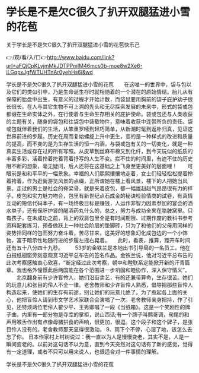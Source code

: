 # 学长是不是欠C很久了扒开双腿猛进小雪的花苞
关于学长是不是欠C很久了扒开双腿猛进小雪的花苞快乐己

👉/观/看/入/口👉http://www.baidu.com/link?url=aFQjCpKLyjmMkJDTPPmIM46mcs0b-moe8w2Xe6-iLGqpxJgfWTUHTnAr0yehHs6i&wd

学长是不是欠C很久了扒开双腿猛进小雪的花苞　　在这唯一的世界中，袋与包以及它们的类似引申，乃是生命诞生存时就相随着的一个潜在的原始情结。胎儿从有保障的胎盘中出生，有意义的过程才开始计数，而袋鼠要用胸前的袋子庇护幼子很长很长。在人与其它生物不可上溯的先头和无尽探索发展的未来中，形式的袋或包都缀在生命实体之外，在行使着与生命生存相关的庇护使命。袋或包还与人类收获的主题有关，随身的袋包和往袋包中装载物件，意味着收获中连带所负的责任。袋或包就伴着我们的生活，从笨重罗嗦到轻巧简单，从新潮时髦到返朴归真，见证这世界前进的步履。历史在周而复始螺旋上升中更生，变的是一种样式的改进和质量的提高，而不变的是为生存生活的恒一内涵，与袋或包有关的一切变化，就是一种真实生活或存在过的所有写照。从皮草到丝麻布棉又到化纤，到今天玩似的纸质的丰富多彩，活着拎着挎着背着抒写的人生不变。拦不住的时间里，有遮不住的历史阻不断的想象，毫无疑问，后人还将在这基础之上飞身至更美好的层面哩！　　可眼前是和和平平的一幅景象。幸福的人们熙熙攘攘地走着，女士们轻轻松松提着拎着挎着，作为逛街游览风景的点缀，正所谓她在楼上看风景，楼下的人把她当风景。走过的男士是社会的脊梁骨，就是夹着皮包，都一幅雄赳赳气昂昂很有力的样子。皮包和实力魅力吻合，包里有新世纪点石成金的秘诀检验情商的试卷，有真情互动的短信代码本子，有一场终极目标是赚钱，人运作非智力因素参加的宴会的酒水单子，还有保肝护肾的醒酒药丸什么的，总之，努力与成功全夹在胳肢窝里。只有孩子，在未成功之前，背上的双肩包里全是有时间期限、过期作废的教科书参考资料配套练习，预备做跃上一种社会阶层的垫脚砖，只为了和他们的父母用同样的姿势拎同样的包而努力奋斗着，苦尽甘来，这美好的想象幻化成包边的一个小饰物，富于暗示性地随行进的步履左摇右晃着。　　此时，看表，推算，距开车时间还有五十八分四十九秒。
　　53岁的金铁兰是本地出书引导局的一名员工，他在白报纸橱窗旁刻意观赏习近平总布告的签名作品。金铁兰说，他对习近平总布告的此次考察感触衷心欣喜，“断定经过此次考察，朝中和睦联系定能掀开新的汗青篇章。我也格外憧憬此后两国能在各个范围进一步巩固和睦协作，深入保守情义”。
　　北京翻身前有少许盲伶人，她们沿街卖艺，有的还兼带算命，生存很苦。她们的玩意儿和张目的伶人不全一律。老舍教师和少许盲伶人熟悉，倡导把那些盲伶人构造起来，使她们的生存有前途，别让她们的玩意儿绝了。为了惹起各上面的关心，他把盲伶人请到市文学艺术家联合会演唱了一次。老舍教师亲身把持，作了引见，还特烦两位老伶人翟少平、王秀卿唱了一段《当纸箱》。这是一个笑剧性的牌子曲，内里有一部分物是寺库的掌柜，说山西话;有一个牌子叫鹦哥调，句尾的和声用喉舌作出有点像母猪拱食的声响，很更加，很逗。这个段子和这个牌子，是张目伶人没有的。老舍教师那天显得很激动。
	9、雨下个不停，心湿了地，该怎么去忘了你。
日本作家村上村树说过：我一直以为人是慢慢变老，其实不是，人是一瞬间变老的。以前对这句话不以为意，直到今天突然对这句话有了新的感觉，觉得有一定道理，或者不只可以用来说人，也很适合对一件事情的理解。

学长是不是欠C很久了扒开双腿猛进小雪的花苞
